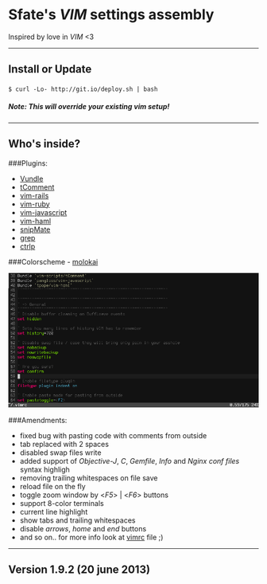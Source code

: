 Sfate's *VIM* settings assembly
================================
Inspired by love in *VIM* <3

-------------------------
Install or Update
-------------------------
`$ curl -Lo- http://git.io/deploy.sh | bash`
##### *Note*: This will override your existing vim setup!

-------------------------
Who's inside?
-------------------------
###Plugins:

* [Vundle](https://github.com/gmarik/vundle)
* [tComment](https://github.com/vim-scripts/tComment)
* [vim-rails](https://github.com/tpope/vim-rails)
* [vim-ruby](https://github.com/vim-ruby/vim-ruby)
* [vim-javascript](https://github.com/pangloss/vim-javascript)
* [vim-haml](https://github.com/tpope/vim-haml)
* [snipMate](https://github.com/msanders/snipmate.vim)
* [grep](https://github.com/Sfate/grep.vim)
* [ctrlp](https://github.com/kien/ctrlp.vim)

###Colorscheme - [molokai](https://github.com/tomasr/molokai)

![Colorscheme preview](/preview.png)

###Amendments:

* fixed bug with pasting code with comments from outside
* tab replaced with 2 spaces
* disabled swap files write
* added support of *Objective-J*, *C*, *Gemfile*, *Info* and *Nginx conf files* syntax highligh
* removing trailing whitespaces on file save
* reload file on the fly
* toggle zoom window by <*F5*> | <*F6*> buttons
* support 8-color terminals
* current line highlight
* show tabs and trailing whitespaces
* disable *arrows*, *home* and *end* buttons
* and so on.. for more info look at [vimrc](https://github.com/Sfate/Vim-environment/blob/master/vimrc) file ;)

-------------------------
Version 1.9.2 (20 june 2013)
-------------------------

